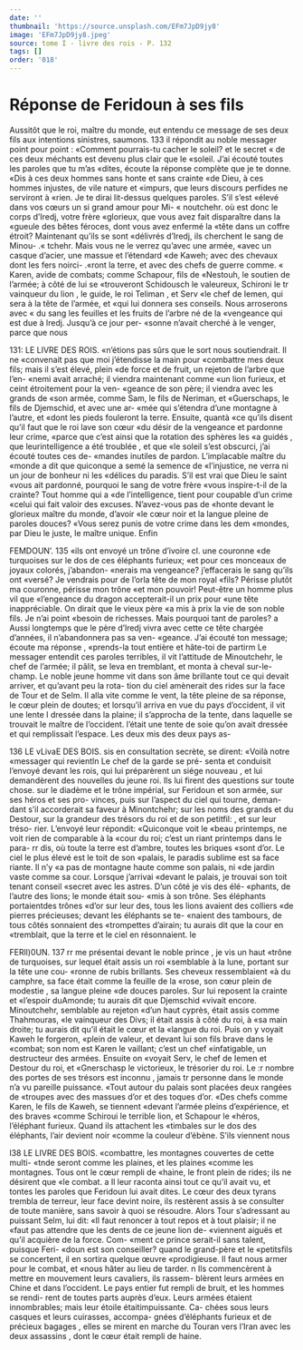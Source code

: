 ```yaml
---
date: ''
thumbnail: 'https://source.unsplash.com/EFm7JpD9jy8'
image: 'EFm7JpD9jy8.jpeg'
source: tome I - livre des rois - P. 132
tags: []
order: '018'
---
```


# Réponse de Feridoun à ses fils

Aussitôt que le roi, maître du monde, eut entendu
ce message de ses deux fils aux intentions sinistres,
saumons. 133 il répondit au noble messager point pour point :
«Comment pourrais-tu cacher le soleil? et le secret « de ces deux méchants est devenu plus clair que le «soleil. J’ai écouté toutes les paroles que tu m’as
«dites, écoute la réponse complète que je te donne.
«Dis à ces deux hommes sans honte et sans crainte «de Dieu, à ces hommes injustes, de vile nature et «impurs, que leurs discours perfides ne serviront à «rien. Je te dirai lit-dessus quelques paroles. S’il s’est «élevé dans vos cœurs un si grand amour pour Mi-
« noutchehr. où est donc le corps d’Iredj, votre frère
«glorieux, que vous avez fait disparaître dans la «gueule des bêtes féroces, dont vous avez enfermé la «tête dans un coffre étroit? Maintenant qu’ils se sont «délivrés d’Iredj, ils cherchent le sang de Minou-
.« tchehr. Mais vous ne le verrez qu’avec une armée,
«avec un casque d’acier, une massue et l’étendard
«de Kaweh; avec des chevaux dont les fers noirci-
.«ront la terre, et avec des chefs de guerre comme.
« Karen, avide de combats; comme Schapour, fils de «Nestouh, le soutien de l’armée; à côté de lui se
«trouveront Schidousch le valeureux, Schironi le
tr vainqueur du lion , le guide, le roi Teliman , et Serv «le chef de Iemen, qui sera à la tête de l’armée, et
«qui lui donnera ses conseils. Nous arroserons avec
« du sang les feuilles et les fruits de l’arbre né de la «vengeance qui est due à lredj. Jusqu’à ce jour per-
«sonne n’avait cherché à le venger, parce que nous

131: LE LIVRE DES ROIS. «n’étions pas sûrs que le sort nous soutiendrait. Il ne
«convenait pas que moi j’étendisse la main pour «combattre mes deux fils; mais il s’est élevé, plein
«de force et de fruit, un rejeton de l’arbre que l’en-
«nemi avait arraché; il viendra maintenant comme «un lion furieux, et ceint étroitement pour la ven- «geance de son père; il viendra avec les grands de «son armée, comme Sam, le fils de Neriman, et «Guerschaps, le fils de Djemschid, et avec une ar- «mée qui s’étendra d’une montagne à l’autre, et
«dont les pieds fouleront la terre. Ensuite, quantà «ce qu’ils disent qu’il faut que le roi lave son cœur
«du désir de la vengeance et pardonne leur crime, «parce que c’est ainsi que la rotation des sphères les
«a guidés , que leurintelligence a été troublée , et que
«le soleil s’est obscurci, j’ai écouté toutes ces de- «mandes inutiles de pardon. L’implacable maître du «monde a dit que quiconque a semé la semence de
«l’injustice, ne verra ni un jour de bonheur ni les «délices du paradis. S’il est vrai que Dieu le saint
«vous ait pardonné, pourquoi le sang de votre frère «vous inspire-t-il de la crainte? Tout homme qui a «de l’intelligence, tient pour coupable d’un crime
«celui qui fait valoir des excuses. N’avez-vous pas de «honte devant le glorieux maître du monde, d’avoir
«le cœur noir et la langue pleine de paroles douces?
«Vous serez punis de votre crime dans les dem «mondes, par Dieu le juste, le maître unique. Enfin

FEMDOUN’. 135 «ils ont envoyé un trône d’ivoire cl. une couronne
«de turquoises sur le dos de ces éléphants furieux;
«et pour ces monceaux de joyaux colorés, j’abandon- «nerais ma vengeance? j’effacerais le sang qu’ils ont «versé? Je vendrais pour de l’orla tête de mon royal
«fils? Périsse plutôt ma couronne, périsse mon trône
«et mon pouvoir! Peut-être un homme plus vil que «l’engeance du dragon accepterait-il un prix pour «une tête inappréciable. On dirait que le vieux père
«a mis à prix la vie de son noble fils. Je n’ai point «besoin de richesses. Mais pourquoi tant de paroles? a Aussi longtemps que le père d’lredj vivra avec cette
ce tête chargée d’années, il n’abandonnera pas sa ven-
«geance. J’ai écouté ton message; écoute ma réponse , «prends-la tout entière et hâte-toi de partirm
Le messager entendit ces paroles terribles, il vit l’attitude de Minoutchehr, le chef de l’armée; il pâlit,
se leva en tremblant, et monta à cheval sur-le-champ. Le noble jeune homme vit dans son âme brillante tout ce qui devait arriver, et qu’avant peu la rota- tion du ciel amènerait des rides sur la face de Tour et de Selm. Il alla vite comme le vent, la tête pleine de sa réponse, le cœur plein de doutes; et lorsqu’il arriva en vue du pays d’occident, il vit une lente
I dressée dans la plaine; il s’approcha de la tente, dans laquelle se trouvait le maître de l’occident.
l’était une tente de soie qu’on avait dressée et qui remplissait l’espace. Les deux mis des deux pays as-

136 LE vLivaE DES BOIS.
sis en consultation secrète, se dirent: «Voilà notre «messager qui revientln Le chef de la garde se pré- senta et conduisit l’envoyé devant les rois, qui lui préparèrent un siége nouveau , et lui demandèrent des nouvelles du jeune roi. Ils lui firent des questions sur toute chose. sur le diadème et le trône impérial, sur Feridoun et son armée, sur ses héros et ses pro- vinces, puis sur l’aspect du ciel qui tourne, deman- dant s’il accorderait sa faveur à Minontchehr; sur
les noms des grands et du Destour, sur la grandeur des trésors du roi et de son petitfil: , et sur leur tréso-
rier. L’envoyé leur répondit: «Quiconque voit le
«beau printemps, ne voit rien de comparable à la «cour du roi; c’est un riant printemps dans le para-
rr dis, où toute la terre est d’ambre, toutes les briques «sont d’or. Le ciel le plus élevé est le toit de son
«palais, le paradis sublime est sa face riante. Il n’y
«a pas de montagne haute comme son palais, ni «de jardin vaste comme sa cour. Lorsque j’arrivai «devant le palais, je trouvai son toit tenant conseil «secret avec les astres. D’un côté je vis des élé-
«phants, de l’autre des lions; le monde était sou- «mis à son trône. Ses éléphants portaientdes trônes «d’or sur leur des, tous les lions avaient des colliers «de pierres précieuses; devant les éléphants se te- «naient des tambours, de tous côtés sonnaient des «trompettes d’airain; tu aurais dit que la cour en «tremblait, que la terre et le ciel en résonnaient. le

FERll)0UN. 137 rr me présentai devant le noble prince , je vis un haut
«trône de turquoises, sur lequel était assis un roi «semblable à la lune, portant sur la tête une cou- «ronne de rubis brillants. Ses cheveux ressemblaient «à du camphre, sa face était comme la feuille de la «rose, son cœur plein de modestie , sa langue pleine «de douces paroles. Sur lui reposent la crainte et «l’espoir duAmonde; tu aurais dit que Djemschid «vivait encore. Minoutchehr, semblable au rejeton «d’un haut cyprès, était assis comme Thahmouras,
«le vainqueur des Divs; il était assis à côté du roi, à
«sa main droite; tu aurais dit qu’il était le cœur et la «langue du roi. Puis on y voyait Kaweh le forgeron, «plein de valeur, et devant lui son fils brave dans le «combat; son nom est Karen le vaillant; c’est un chef «infatigable, un destructeur des armées. Ensuite on «voyait Serv, le chef de Iemen et Destour du roi, et «Gnerschasp le victorieux, le trésorier du roi. Le
:r nombre des portes de ses trésors est inconnu , jamais tr personne dans le monde n’a vu pareille puissance. «Tout autour du palais sont placées deux rangées de «troupes avec des massues d’or et des toques d’or.
«Des chefs comme Karen, le fils de Kaweh, se tiennent «devant l’armée pleins d’expérience, et des braves
«comme Schiroui le terrible lion, et Schapour le «héros, l’éléphant furieux. Quand ils attachent les
«timbales sur le dos des éléphants, l’air devient noir «comme la couleur d’ébène. S’ils viennent nous

l38 LE LIVRE DES BOIS.
«combattre, les montagnes couvertes de cette multi-
«tnde seront comme les plaines, et les plaines «comme les montagnes. Tous ont le cœur rempli de «haine, le front plein de rides; ils ne désirent que «le combat. a
Il leur raconta ainsi tout ce qu’il avait vu, et tontes les paroles que Feridoun lui avait dites. Le cœur des deux tyrans trembla de terreur, leur face devint noire, ils restèrent assis à se consulter de toute manière, sans savoir à quoi se résoudre. Alors Tour s’adressant au puissant Selm, lui dit:
«Il faut renoncer à tout repos et à tout plaisir; il ne «faut pas attendre que les dents de ce jeune lion de- «viennent aiguës et qu’il acquière de la force. Com-
«ment ce prince serait-il sans talent, puisque Feri- «doun est son conseiller? quand le grand-père et le «petitsfils se concertent, il en sortira quelque œuvre «prodigieuse. Il faut nous armer pour le combat, et «nous hâter au lieu de tarder. n Ils commencèrent
à mettre en mouvement leurs cavaliers, ils rassem- blèrent leurs armées en Chine et dans l’occident. Le
pays entier fut rempli de bruit, et les hommes se rendi- rent de toutes parts auprès d’eux. Leurs armées étaient innombrables; mais leur étoile étaitimpuissante. Ca- chées sous leurs casques et leurs cuirasses, accompa- gnées d’éléphants furieux et de précieux bagages , elles
se mirent en marche du Touran vers l’Iran avec les deux assassins , dont le cœur était rempli de haine.
